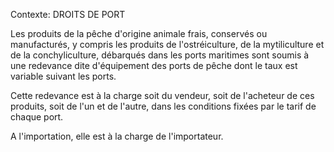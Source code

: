Contexte: DROITS DE PORT

Les produits de la pêche d'origine animale frais, conservés ou manufacturés, y compris les produits de l'ostréiculture, de la mytiliculture et de la conchyliculture, débarqués dans les ports maritimes sont soumis à une redevance dite d'équipement des ports de pêche dont le taux est variable suivant les ports.

Cette redevance est à la charge soit du vendeur, soit de l'acheteur de ces produits, soit de l'un et de l'autre, dans les conditions fixées par le tarif de chaque port.

A l'importation, elle est à la charge de l'importateur.